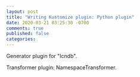 ```yaml
---
layout: post
title: "Writing Kustomize plugin: Python plugin"
date: 2020-03-21 03:25:30 -0700
comments: true
published: false
categories: 
---
```


Generator plugin for "Icndb".

Transformer plugin: NamespaceTransformer.

